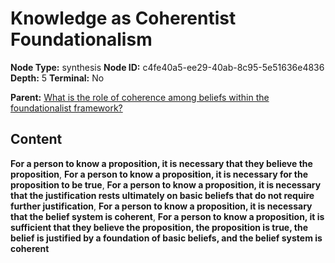 # Knowledge as Coherentist Foundationalism

**Node Type:** synthesis
**Node ID:** c4fe40a5-ee29-40ab-8c95-5e51636e4836
**Depth:** 5
**Terminal:** No

**Parent:** [What is the role of coherence among beliefs within the foundationalist framework?](what-is-the-role-of-coherence-among-beliefs-within-the-foundationalist-framework-antithesis-c73c43c0-5415-4059-9f1a-d0d039315a46.md)

## Content

**For a person to know a proposition, it is necessary that they believe the proposition**, **For a person to know a proposition, it is necessary for the proposition to be true**, **For a person to know a proposition, it is necessary that the justification rests ultimately on basic beliefs that do not require further justification**, **For a person to know a proposition, it is necessary that the belief system is coherent**, **For a person to know a proposition, it is sufficient that they believe the proposition, the proposition is true, the belief is justified by a foundation of basic beliefs, and the belief system is coherent**
